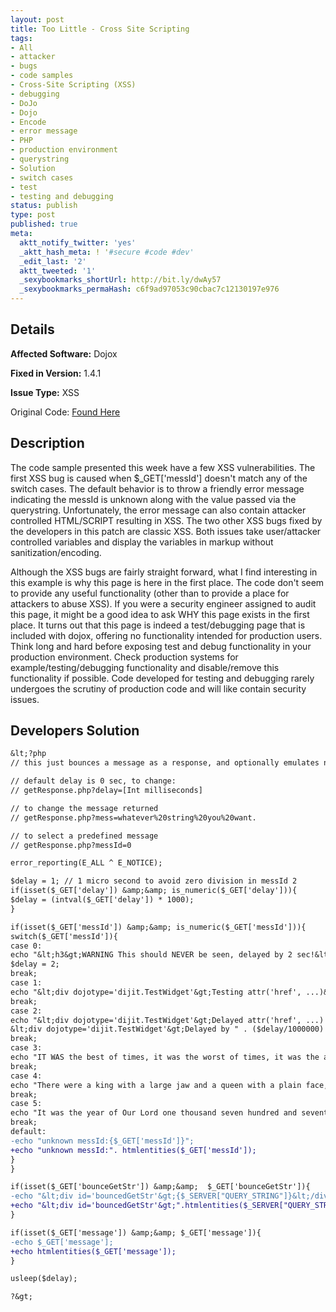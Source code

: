 ```yaml
---
layout: post
title: Too Little - Cross Site Scripting
tags:
- All
- attacker
- bugs
- code samples
- Cross-Site Scripting (XSS)
- debugging
- DoJo
- Dojo
- Encode
- error message
- PHP
- production environment
- querystring
- Solution
- switch cases
- test
- testing and debugging
status: publish
type: post
published: true
meta:
  aktt_notify_twitter: 'yes'
  _aktt_hash_meta: ! '#secure #code #dev'
  _edit_last: '2'
  aktt_tweeted: '1'
  _sexybookmarks_shortUrl: http://bit.ly/dwAy57
  _sexybookmarks_permaHash: c6f9ad97053c90cbac7c12130197e976
---
```

## Details
__Affected Software:__ Dojox

__Fixed in Version:__  1.4.1

__Issue Type:__ XSS

Original Code: <a title="Too Little" href="http://spotthevuln.com/2010/09/too-little/" target="_blank">Found    Here</a>
## Description
The code sample presented this week have a few XSS vulnerabilities. The first XSS bug is caused when $_GET['messId'] doesn't match any of the switch cases. The default behavior is to throw a friendly error message indicating the messId is unknown along with the value passed via the querystring. Unfortunately, the error message can also contain attacker controlled HTML/SCRIPT resulting in XSS. The two other XSS bugs fixed by the developers in this patch are classic XSS. Both issues take user/attacker controlled variables and display the variables in markup without sanitization/encoding.

Although the XSS bugs are fairly straight forward, what I find interesting in this example is why this page is here in the first place. The code don't seem to provide any useful functionality (other than to provide a place for attackers to abuse XSS). If you were a security engineer assigned to audit this page, it might be a good idea to ask WHY this page exists in the first place. It turns out that this page is indeed a test/debugging page that is included with dojox, offering no functionality intended for production users. Think long and hard before exposing test and debug functionality in your production environment. Check production systems for example/testing/debugging functionality and disable/remove this functionality if possible. Code developed for testing and debugging rarely undergoes the scrutiny of production code and will like contain security issues.
## Developers Solution
```diff
&lt;?php
// this just bounces a message as a response, and optionally emulates network latency.

// default delay is 0 sec, to change:
// getResponse.php?delay=[Int milliseconds]

// to change the message returned
// getResponse.php?mess=whatever%20string%20you%20want.

// to select a predefined message
// getResponse.php?messId=0

error_reporting(E_ALL ^ E_NOTICE);

$delay = 1; // 1 micro second to avoid zero division in messId 2
if(isset($_GET['delay']) &amp;&amp; is_numeric($_GET['delay'])){
$delay = (intval($_GET['delay']) * 1000);
}

if(isset($_GET['messId']) &amp;&amp; is_numeric($_GET['messId'])){
switch($_GET['messId']){
case 0:
echo "&lt;h3&gt;WARNING This should NEVER be seen, delayed by 2 sec!&lt;/h3&gt;";
$delay = 2;
break;
case 1:
echo "&lt;div dojotype='dijit.TestWidget'&gt;Testing attr('href', ...)&lt;/div&gt;";
break;
case 2:
echo "&lt;div dojotype='dijit.TestWidget'&gt;Delayed attr('href', ...) test&lt;/div&gt;
&lt;div dojotype='dijit.TestWidget'&gt;Delayed by " . ($delay/1000000) . " sec.&lt;/div&gt;";
break;
case 3:
echo "IT WAS the best of times, it was the worst of times, it was the age of wisdom, it was the age of foolishness, it was the epoch of belief, it was the epoch of incredulity, it was the season of Light, it was the season of Darkness, it was the spring of hope, it was the winter of despair, we had everything before us, we had nothing before us, we were all going direct to Heaven, we were all going direct the other way -- in short, the period was so far like the present period, that some of its noisiest authorities insisted on its being received, for good or for evil, in the superlative degree of comparison only";
break;
case 4:
echo "There were a king with a large jaw and a queen with a plain face, on the throne of England; there were a king with a large jaw and a queen with a fair face, on the throne of France. In both countries it was clearer than crystal to the lords of the State preserves of loaves and fishes, that things in general were settled for ever.";
break;
case 5:
echo "It was the year of Our Lord one thousand seven hundred and seventy- five. Spiritual revelations were conceded to England at that favoured period, as at this. Mrs. Southcott had recently attained her five-and- twentieth blessed birthday, of whom a prophetic private in the Life Guards had heralded the sublime appearance by announcing that arrangements were made for the swallowing up of London and Westminster. Even the Cock-lane ghost had been laid only a round dozen of years, after rapping out its messages, as the spirits of this very year last past (supernaturally deficient in originality) rapped out theirs. Mere messages in the earthly order of events had lately come to the English Crown and People, from a congress of British subjects in America:";
break;
default:
-echo "unknown messId:{$_GET['messId']}";
+echo "unknown messId:". htmlentities($_GET['messId']);
}
}

if(isset($_GET['bounceGetStr']) &amp;&amp;  $_GET['bounceGetStr']){
-echo "&lt;div id='bouncedGetStr'&gt;{$_SERVER["QUERY_STRING"]}&lt;/div&gt;";
+echo "&lt;div id='bouncedGetStr'&gt;".htmlentities($_SERVER["QUERY_STRING"])."&lt;/div&gt;";
}

if(isset($_GET['message']) &amp;&amp; $_GET['message']){
-echo $_GET['message'];
+echo htmlentities($_GET['message']);
}

usleep($delay);

?&gt;

```

